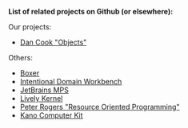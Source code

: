 **List of related projects on Github (or elsewhere):**

Our projects:

* [Dan Cook "Objects"](https://github.com/d-cook/Objects)

Others:

* [Boxer](http://www.pyxisystems.com)
* [Intentional Domain Workbench](http://www.intentsoft.com/intentional-technology/)
* [JetBrains MPS](https://www.jetbrains.com/mps/)
* [Lively Kernel](https://www.lively-kernel.org/)
* [Peter Rogers "Resource Oriented Programming"](https://youtu.be/1O8PwkXfDJg)
* [Kano Computer Kit](https://kano.me/store/us/products/computer-kit)
